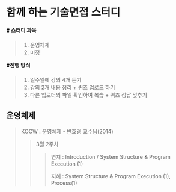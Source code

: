 # 함께 하는 기술면접 스터디
**❣️ 스터디 과목**
> 1. 운영체제
> 2. 미정

**❣️진행 방식**
> 1. 일주일에 강의 4개 듣기
> 2. 강의 2개 내용 정리 + 퀴즈 업로드 하기
> 3. 다른 업로더의 파일 확인하여 복습 + 퀴즈 정답 맞추기

## 운영체제
>  KOCW : 운영체제 - 반효경 교수님(2014)
>> 3월 2주차
>>> 연지 : Introduction / System Structure & Program Execution (1)
>>> 
>>> 지혜 : System Structure & Program Execution (1), Process(1)
